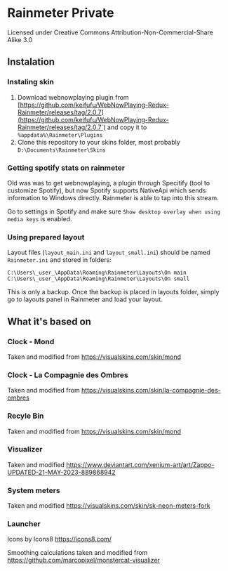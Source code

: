 # Rainmeter Private
Licensed under Creative Commons Attribution-Non-Commercial-Share Alike 3.0

## Instalation
### Instaling skin
1. Download webnowplaying plugin from [https://github.com/keifufu/WebNowPlaying-Redux-Rainmeter/releases/tag/2.0.7](https://github.com/keifufu/WebNowPlaying-Redux-Rainmeter/releases/tag/2.0.7`) and copy it to `%appdata%\Rainmeter\Plugins`
2. Clone this repository to your skins folder, most probably `D:\Documents\Rainmeter\Skins`

### Getting spotify stats on rainmeter
Old was was to get webnowplaying, a plugin through Specitify (tool to customize Spotify), but now Spotify supports NativeApi which sends information to Windows directly. Rainmeter is able to tap into this stream.

Go to settings in Spotify and make sure `Show desktop overlay when using media keys` is enabled.

### Using prepared layout
Layout files (`layout_main.ini` and `layout_small.ini`) should be named `Rainmeter.ini` and stored in folders:
```
C:\Users\_user_\AppData\Roaming\Rainmeter\Layouts\On main
C:\Users\_user_\AppData\Roaming\Rainmeter\Layouts\On small
```
This is only a backup. Once the backup is placed in layouts folder, simply go to layouts panel in Rainmeter and load your layout.

## What it's based on
### Clock - Mond
Taken and modified from https://visualskins.com/skin/mond
### Clock - La Compagnie des Ombres
Taken and modified from https://visualskins.com/skin/la-compagnie-des-ombres
### Recyle Bin
Taken and modified from https://visualskins.com/skin/mond
### Visualizer
Taken and modified https://www.deviantart.com/xenium-art/art/Zappo-UPDATED-21-MAY-2023-889868942
### System meters
Taken and modified https://visualskins.com/skin/sk-neon-meters-fork
### Launcher
Icons by Icons8 https://icons8.com/

Smoothing calculations taken and modified from https://github.com/marcopixel/monstercat-visualizer